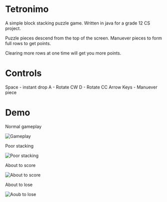 # Tetronimo 
A simple block stacking puzzle game. Written in java for a grade 12 CS project.

Puzzle pieces descend from the top of the screen. Manuever pieces to form full rows to get points. 

Clearing more rows at one time will get you more points. 

# Controls
Space - instant drop
A     - Rotate CW
D     - Rotate CC
Arrow Keys - Manuever piece 


# Demo

Normal gameplay

![Gameplay](http://imgur.com/0hz3fIu)

Poor stacking

![Poor stacking](http://imgur.com/y8M62TP)

About to score 

![About to score](http://imgur.com/epF4KJN)

About to lose

![Aoub to lose](http://imgur.com/Lxi5hZ4)



